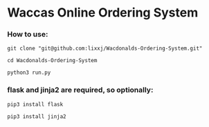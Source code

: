 # Waccas Online Ordering System

### How to use:

    git clone "git@github.com:lixxj/Wacdonalds-Ordering-System.git" 
  
    cd Wacdonalds-Ordering-System     
    
    python3 run.py
  
### flask and jinja2 are required, so optionally:
  
    pip3 install flask

    pip3 install jinja2
  
   
